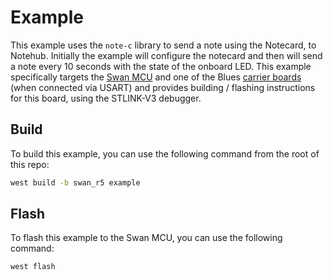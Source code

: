 # Example

This example uses the `note-c` library to send a note using the Notecard, to Notehub. Initially the example will configure the notecard and then will send a note every 10 seconds with the state of the onboard LED. This example specifically targets the [Swan MCU](https://blues.com/products/swan/) and one of the Blues [carrier boards](https://blues.com/products/notecarrier/) (when connected via USART) and provides building / flashing instructions for this board, using the STLINK-V3 debugger.

## Build

To build this example, you can use the following command from the root of this repo:

```bash
west build -b swan_r5 example
```

## Flash

To flash this example to the Swan MCU, you can use the following command:

```bash
west flash
```
